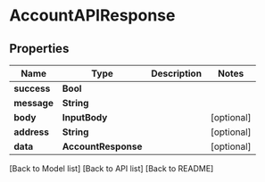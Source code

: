 # AccountAPIResponse

## Properties

| Name        | Type                | Description | Notes       |
| ----------- | ------------------- | ----------- | ----------- |
| **success** | **Bool**            |             |             |
| **message** | **String**          |             |             |
| **body**    | **InputBody**       |             | \[optional] |
| **address** | **String**          |             | \[optional] |
| **data**    | **AccountResponse** |             | \[optional] |

\[Back to Model list] \[Back to API list] \[Back to README]
